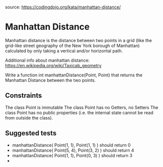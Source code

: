source: https://codingdojo.org/kata/manhattan-distance/

# Manhattan Distance
Manhattan distance is the distance between two points in a grid (like the grid-like street geography of the New York borough of Manhattan) calculated by only taking a vertical and/or horizontal path.

Additional info about manhattan distance: https://en.wikipedia.org/wiki/Taxicab_geometry

Write a function int manhattanDistance(Point, Point) that returns the Manhattan Distance between the two points.

## Constraints
The class Point is immutable
The class Point has no Getters, no Setters
The class Point has no public properties (i.e. the internal state cannot be read from outside the class).

## Suggested tests
- manhattanDistance( Point(1, 1), Point(1, 1) ) should return 0
- manhattanDistance( Point(5, 4), Point(3, 2) ) should return 4
- manhattanDistance( Point(1, 1), Point(0, 3) ) should return 3
- 